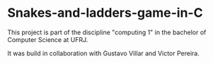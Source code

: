 # Snakes-and-ladders-game-in-C
This project is part of the discipline "computing 1" in the bachelor of Computer Science at UFRJ.

It was build in collaboration with Gustavo Villar and Victor Pereira.
